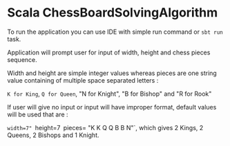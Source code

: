 # Scala ChessBoardSolvingAlgorithm #

To run the application you can use IDE with simple run command or `sbt run` task.

Application will prompt user for input  of width, height and chess pieces sequence.

Width and height are simple integer values whereas pieces are one string value containing of multiple space separated letters :

`K for King`, `Q for Queen`, "N for Knight", "B for Bishop" and "R for Rook"

If user will give no input or input will have improper format, default values will be used that are :

`width=7"
`height=7`
`pieces= "K K Q Q B B N"`, which gives 2 Kings, 2 Queens, 2 Bishops and 1 Knight.
